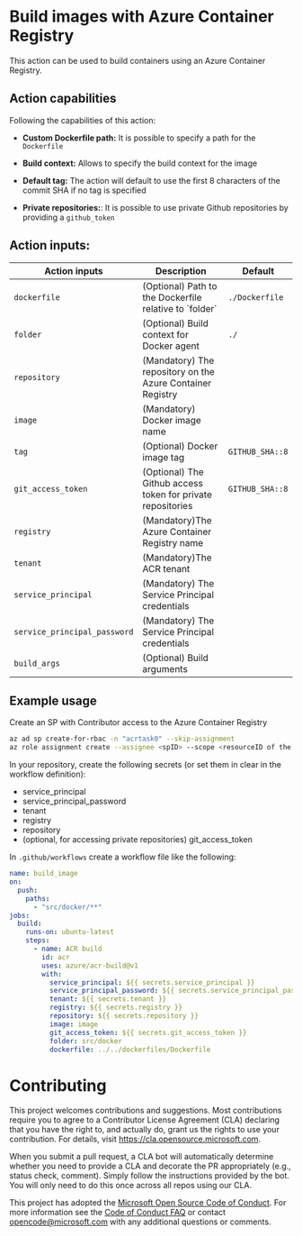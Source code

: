 # Build images with Azure Container Registry

This action can be used to build containers using an Azure Container Registry. 

## Action capabilities

Following the capabilities of this action:

- **Custom Dockerfile path:** It is possible to specify a path for the `Dockerfile`

- **Build context:** Allows to specify the build context for the image

- **Default tag:** The action will default to use the first 8 characters of the commit SHA if no tag is specified

- **Private repositories:**: It is possible to use private Github repositories by providing a `github_token`

## Action inputs:

<table>
  <thead>
    <tr>
      <th>Action inputs</th>
      <th>Description</th>
      <th>Default</th>
    </tr>
  </thead>

  <tr>
    <td><code>dockerfile</code><br/></td>
    <td>(Optional) Path to the Dockerfile relative to `folder`</td>
    <td><code>./Dockerfile</code></td>
  </tr>

  <tr>
    <td><code>folder</code><br/></td>
    <td>(Optional) Build context for Docker agent</td>
    <td><code>./</code></td>
  </tr>

  <tr>
    <td><code>repository</code><br/></td>
    <td>(Mandatory) The repository on the Azure Container Registry</td>
    <td></td>
  </tr>

  <tr>
    <td><code>image</code><br/></td>
    <td>(Mandatory) Docker image name</td>
    <td></td>
  </tr>

  <tr>
    <td><code>tag</code><br/></td>
    <td>(Optional) Docker image tag</td>
    <td><code>GITHUB_SHA::8</code></td>
  </tr>

  <tr>
    <td><code>git_access_token</code><br/></td>
    <td>(Optional) The Github access token for private repositories</td>
    <td><code>GITHUB_SHA::8</code></td>
  </tr>

  <tr>
    <td><code>registry</code><br/></td>
    <td>(Mandatory)The Azure Container Registry name</td>
    <td></td>
  </tr>

  <tr>
    <td><code>tenant</code><br/></td>
    <td>(Mandatory)The ACR tenant</td>
    <td></td>
  </tr>

  <tr>
    <td><code>service_principal</code><br/></td>
    <td>(Mandatory) The Service Principal credentials</td>
    <td></td>
  </tr>

  <tr>
    <td><code>service_principal_password</code><br/></td>
    <td>(Mandatory) The Service Principal credentials </td>
    <td></td>
  </tr>  
  
  <tr>
    <td><code>build_args</code><br/></td>
    <td>(Optional) Build arguments </td>
    <td></td>
  </tr>

</table>

## Example usage

Create an SP with Contributor access to the Azure Container Registry

```bash
az ad sp create-for-rbac -n "acrtask0" --skip-assignment
az role assignment create --assignee <spID> --scope <resourceID of the ACR> --role "Contributor"
```

In your repository, create the following secrets (or set them in clear in the workflow definition):

- service_principal
- service_principal_password
- tenant
- registry
- repository
- (optional, for accessing private repositories) git_access_token 

In `.github/workflows` create a workflow file like the following:

```yaml
name: build_image
on:
  push:
    paths:
      - "src/docker/**"
jobs:
  build:
    runs-on: ubuntu-latest
    steps:
      - name: ACR build
        id: acr
        uses: azure/acr-build@v1
        with:
          service_principal: ${{ secrets.service_principal }}
          service_principal_password: ${{ secrets.service_principal_password }}
          tenant: ${{ secrets.tenant }}
          registry: ${{ secrets.registry }}
          repository: ${{ secrets.repository }}
          image: image
          git_access_token: ${{ secrets.git_access_token }}
          folder: src/docker
          dockerfile: ../../dockerfiles/Dockerfile
```

# Contributing

This project welcomes contributions and suggestions.  Most contributions require you to agree to a
Contributor License Agreement (CLA) declaring that you have the right to, and actually do, grant us
the rights to use your contribution. For details, visit https://cla.opensource.microsoft.com.

When you submit a pull request, a CLA bot will automatically determine whether you need to provide
a CLA and decorate the PR appropriately (e.g., status check, comment). Simply follow the instructions
provided by the bot. You will only need to do this once across all repos using our CLA.

This project has adopted the [Microsoft Open Source Code of Conduct](https://opensource.microsoft.com/codeofconduct/).
For more information see the [Code of Conduct FAQ](https://opensource.microsoft.com/codeofconduct/faq/) or
contact [opencode@microsoft.com](mailto:opencode@microsoft.com) with any additional questions or comments.
